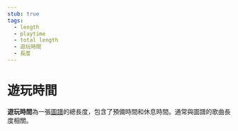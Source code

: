 ```yaml
---
stub: true
tags:
  - length
  - playtime
  - total length
  - 遊玩時間
  - 長度
---
```


# 遊玩時間

**遊玩時間**為一張[圖譜](/wiki/Beatmap)的總長度，包含了預備時間和休息時間。通常與圖譜的歌曲長度相關。
